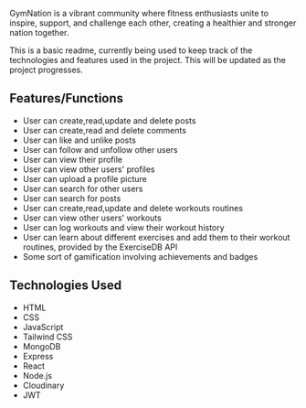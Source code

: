 GymNation is a vibrant community where fitness enthusiasts unite to inspire, support, and challenge each other, creating a healthier and stronger nation together.

This is a basic readme, currently being used to keep track of the technologies and features used in the project. This will be updated as the project progresses.

## Features/Functions
<!-- - User can sign up and log in -->
- User can create,read,update and delete posts
- User can create,read and delete comments
- User can like and unlike posts
- User can follow and unfollow other users
- User can view their profile 
- User can view other users' profiles
- User can upload a profile picture
- User can search for other users
- User can search for posts
- User can create,read,update and delete workouts routines 
- User can view other users' workouts
- User can log workouts and view their workout history 
- User can learn about different exercises and add them to their workout routines, provided by the ExerciseDB API 
- Some sort of gamification involving achievements and badges


## Technologies Used
- HTML
- CSS
- JavaScript
- Tailwind CSS
- MongoDB
- Express
- React
- Node.js
- Cloudinary
- JWT

